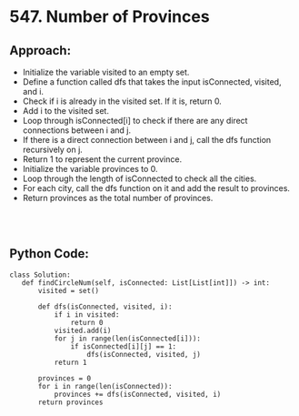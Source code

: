 # 547. Number of Provinces

## Approach:
 - Initialize the variable visited to an empty set.
 - Define a function called dfs that takes the input isConnected, visited, and i.
 - Check if i is already in the visited set. If it is, return 0.
 - Add i to the visited set.
 - Loop through isConnected[i] to check if there are any direct connections between i and j.
 - If there is a direct connection between i and j, call the dfs function recursively on j.
 - Return 1 to represent the current province.
 - Initialize the variable provinces to 0.
 - Loop through the length of isConnected to check all the cities.
 - For each city, call the dfs function on it and add the result to provinces.
 - Return provinces as the total number of provinces.

<br></br>
## Python Code:
 ```shell
 class Solution:
    def findCircleNum(self, isConnected: List[List[int]]) -> int:
        visited = set()

        def dfs(isConnected, visited, i):
            if i in visited:
                return 0
            visited.add(i)
            for j in range(len(isConnected[i])):
                if isConnected[i][j] == 1:
                    dfs(isConnected, visited, j) 
            return 1  

        provinces = 0  
        for i in range(len(isConnected)):  
            provinces += dfs(isConnected, visited, i)  
        return provinces  
 ```
